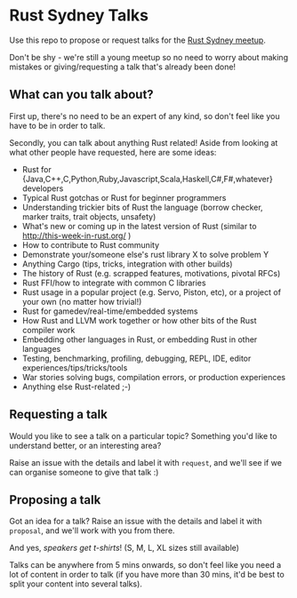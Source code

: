 Rust Sydney Talks
=================

Use this repo to propose or request talks for the [Rust Sydney meetup](http://www.meetup.com/Rust-Sydney/).

Don't be shy - we're still a young meetup so no need to worry about making mistakes or giving/requesting a talk that's already been done!

What can you talk about?
------------------------

First up, there's no need to be an expert of any kind, so don't feel like you have to be in order to talk.

Secondly, you can talk about anything Rust related! Aside from looking at what other people have requested, here are some ideas:

* Rust for {Java,C++,C,Python,Ruby,Javascript,Scala,Haskell,C#,F#,whatever} developers
* Typical Rust gotchas or Rust for beginner programmers
* Understanding trickier bits of Rust the language (borrow checker, marker traits, trait objects, unsafety)
* What's new or coming up in the latest version of Rust (similar to http://this-week-in-rust.org/ )
* How to contribute to Rust community
* Demonstrate your/someone else's rust library X to solve problem Y
* Anything Cargo (tips, tricks, integration with other builds)
* The history of Rust (e.g. scrapped features, motivations, pivotal RFCs)
* Rust FFI/how to integrate with common C libraries
* Rust usage in a popular project (e.g. Servo, Piston, etc), or a project of your own (no matter how trivial!)
* Rust for gamedev/real-time/embedded systems
* How Rust and LLVM work together or how other bits of the Rust compiler work
* Embedding other languages in Rust, or embedding Rust in other languages
* Testing, benchmarking, profiling, debugging, REPL, IDE, editor experiences/tips/tricks/tools
* War stories solving bugs, compilation errors, or production experiences
* Anything else Rust-related ;-)

Requesting a talk
-----------------

Would you like to see a talk on a particular topic? Something you'd like to understand better, or an interesting area?

Raise an issue with the details and label it with `request`, and we'll see if we can organise someone to give that talk :)


Proposing a talk
----------------

Got an idea for a talk? Raise an issue with the details and label it with `proposal`, and we'll work with you from there.

And yes, *speakers get t-shirts*! (S, M, L, XL sizes still available)

Talks can be anywhere from 5 mins onwards, so don't feel like you need a lot of content in order to talk (if you have more than 30 mins, it'd be best to split your content into several talks).

